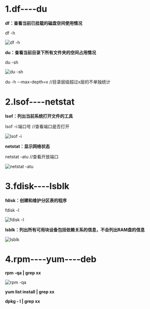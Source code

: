 # 1.df----du

**df：查看当前已挂载的磁盘空间使用情况**

df -h

![df -h](https://user-images.githubusercontent.com/80690322/149456364-8b85db82-7c6c-4092-8a57-8078c33f88c7.png)

**du：查看当前目录下所有文件夹的空间占用情况**

du -sh

![du -sh](https://user-images.githubusercontent.com/80690322/149456368-0b5d1e8c-6d49-4e92-a75e-61c05a0ea22d.png)

du -h --max-depth=x //目录层级超过x层的不单独统计


# 2.lsof----netstat

**lsof：列出当前系统打开文件的工具**

lsof -i:端口号   //查看端口是否打开

![lsof -i](https://user-images.githubusercontent.com/80690322/149458278-b57fbc6b-a904-46ae-b271-b2c14d57a533.png)

**netstat：显示网络状态**

netstat -atu   //查看开放端口

![netstat -atu](https://user-images.githubusercontent.com/80690322/149458268-51ea8feb-99c6-40c0-bd44-69cf2284f3d6.png)

# 3.fdisk----lsblk

**fdisk：创建和维护分区表的程序**

fdisk -l

![fdisk -l](https://user-images.githubusercontent.com/80690322/149463422-f574308b-ab29-4322-9660-9368406f915f.png)

**lsblk：列出所有可用块设备包括依赖关系的信息，不会列出RAM盘的信息**

![lsblk](https://user-images.githubusercontent.com/80690322/149467284-54ad6b1d-5f6e-4d29-90e9-2ff62308a255.png)

# 4.rpm----yum----deb

**rpm -qa | grep xx**

![rpm -qa](https://user-images.githubusercontent.com/80690322/149689076-7181faf4-f636-4e90-bbb9-42c50cf2c4a6.png)

**yum list install | grep xx**

**dpkg - l | grep xx**
